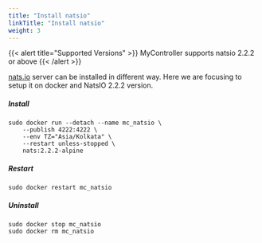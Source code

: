 ```yaml
---
title: "Install natsio"
linkTitle: "Install natsio"
weight: 3
---
```


{{< alert title="Supported Versions" >}}
MyController supports natsio 2.2.2 or above
{{< /alert >}}

[nats.io](https://nats.io/) server can be installed in different way. Here we are focusing to setup it on docker and NatsIO 2.2.2 version.

##### Install
```
sudo docker run --detach --name mc_natsio \
    --publish 4222:4222 \
    --env TZ="Asia/Kolkata" \
    --restart unless-stopped \
    nats:2.2.2-alpine
```

##### Restart
```
sudo docker restart mc_natsio
```

##### Uninstall
```
sudo docker stop mc_natsio
sudo docker rm mc_natsio
```
